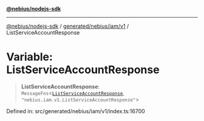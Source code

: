 [**@nebius/nodejs-sdk**](../../../../../README.md)

***

[@nebius/nodejs-sdk](../../../../../README.md) / [generated/nebius/iam/v1](../README.md) / ListServiceAccountResponse

# Variable: ListServiceAccountResponse

> **ListServiceAccountResponse**: `MessageFns`\<[`ListServiceAccountResponse`](../interfaces/ListServiceAccountResponse.md), `"nebius.iam.v1.ListServiceAccountResponse"`\>

Defined in: src/generated/nebius/iam/v1/index.ts:16700
